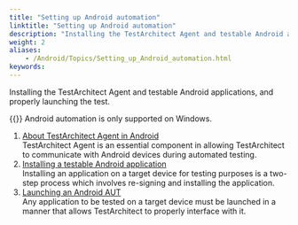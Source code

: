 ```yaml
--- 
title: "Setting up Android automation"
linktitle: "Setting up Android automation"
description: "Installing the TestArchitect Agent and testable Android applications, and properly launching the test."
weight: 2
aliases: 
    - /Android/Topics/Setting_up_Android_automation.html
keywords: 
---
```


Installing the TestArchitect Agent and testable Android applications, and properly launching the test.

{{<important>}} Android automation is only supported on Windows.

1.  [About TestArchitect Agent in Android](/Android/Topics/Android_TA_agent.html)  
TestArchitect Agent is an essential component in allowing TestArchitect to communicate with Android devices during automated testing.
2.  [Installing a testable Android application](/Android/Topics/Installing_applications.html)  
Installing an application on a target device for testing purposes is a two-step process which involves re-signing and installing the application.
3.  [Launching an Android AUT](/Android/Topics/Launching_an_AUT.html)  
Any application to be tested on a target device must be launched in a manner that allows TestArchitect to properly interface with it.



